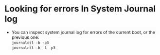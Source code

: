 # Looking for errors In System Journal log
* You can inspect system journal log for errors of the current boot, or the previous one: \
```journalctl -b -p3``` \
```journalctl -b -1 -p3```